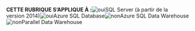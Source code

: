 <Token>**CETTE RUBRIQUE S’APPLIQUE À :**![oui](media/yes.png)SQL Server (à partir de la version 2014)![oui](media/yes.png)Azure SQL Database![non](media/no.png)Azure SQL Data Warehouse ![non](media/no.png)Parallel Data Warehouse </Token>

